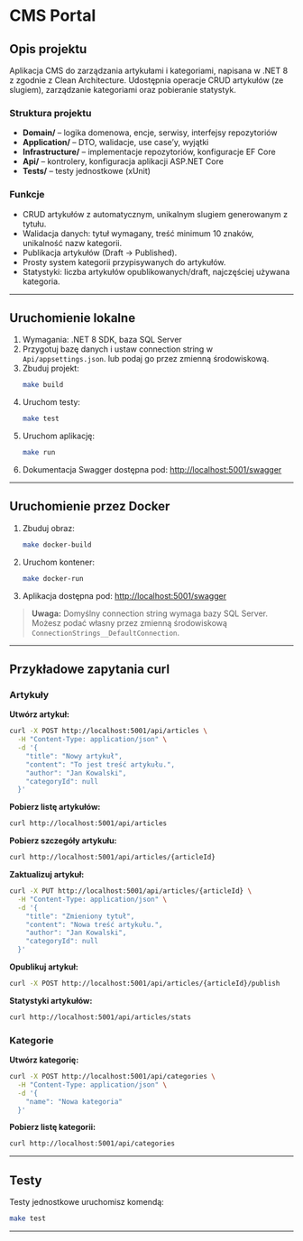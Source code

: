 # CMS Portal

## Opis projektu

Aplikacja CMS do zarządzania artykułami i kategoriami, napisana w .NET 8 z zgodnie z Clean Architecture. Udostępnia operacje CRUD artykułów (ze slugiem), zarządzanie kategoriami oraz pobieranie statystyk.

### Struktura projektu

- **Domain/** – logika domenowa, encje, serwisy, interfejsy repozytoriów
- **Application/** – DTO, walidacje, use case’y, wyjątki
- **Infrastructure/** – implementacje repozytoriów, konfiguracje EF Core
- **Api/** – kontrolery, konfiguracja aplikacji ASP.NET Core
- **Tests/** – testy jednostkowe (xUnit)

### Funkcje

- CRUD artykułów z automatycznym, unikalnym slugiem generowanym z tytułu.
- Walidacja danych: tytuł wymagany, treść minimum 10 znaków, unikalność nazw kategorii.
- Publikacja artykułów (Draft → Published).
- Prosty system kategorii przypisywanych do artykułów.
- Statystyki: liczba artykułów opublikowanych/draft, najczęściej używana kategoria.

---

## Uruchomienie lokalne

1. Wymagania: .NET 8 SDK, baza SQL Server
2. Przygotuj bazę danych i ustaw connection string w `Api/appsettings.json`. lub podaj go przez zmienną środowiskową.
3. Zbuduj projekt:
   ```sh
   make build
   ```
4. Uruchom testy:
   ```sh
   make test
   ```
5. Uruchom aplikację:
   ```sh
   make run
   ```
6. Dokumentacja Swagger dostępna pod: [http://localhost:5001/swagger](http://localhost:5001/swagger)

---

## Uruchomienie przez Docker

1. Zbuduj obraz:
   ```sh
   make docker-build
   ```
2. Uruchom kontener:
   ```sh
   make docker-run
   ```
3. Aplikacja dostępna pod: [http://localhost:5001/swagger](http://localhost:5001/swagger)

> **Uwaga:** Domyślny connection string wymaga bazy SQL Server. Możesz podać własny przez zmienną środowiskową `ConnectionStrings__DefaultConnection`.

---

## Przykładowe zapytania curl

### Artykuły

**Utwórz artykuł:**

```sh
curl -X POST http://localhost:5001/api/articles \
  -H "Content-Type: application/json" \
  -d '{
    "title": "Nowy artykuł",
    "content": "To jest treść artykułu.",
    "author": "Jan Kowalski",
    "categoryId": null
  }'
```

**Pobierz listę artykułów:**

```sh
curl http://localhost:5001/api/articles
```

**Pobierz szczegóły artykułu:**

```sh
curl http://localhost:5001/api/articles/{articleId}
```

**Zaktualizuj artykuł:**

```sh
curl -X PUT http://localhost:5001/api/articles/{articleId} \
  -H "Content-Type: application/json" \
  -d '{
    "title": "Zmieniony tytuł",
    "content": "Nowa treść artykułu.",
    "author": "Jan Kowalski",
    "categoryId": null
  }'
```

**Opublikuj artykuł:**

```sh
curl -X POST http://localhost:5001/api/articles/{articleId}/publish
```

**Statystyki artykułów:**

```sh
curl http://localhost:5001/api/articles/stats
```

### Kategorie

**Utwórz kategorię:**

```sh
curl -X POST http://localhost:5001/api/categories \
  -H "Content-Type: application/json" \
  -d '{
    "name": "Nowa kategoria"
  }'
```

**Pobierz listę kategorii:**

```sh
curl http://localhost:5001/api/categories
```

---

## Testy

Testy jednostkowe uruchomisz komendą:

```sh
make test
```

---
